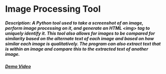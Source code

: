 # Image Processing Tool

##### Description: A Python tool used to take a screenshot of an image, perform image processing on it, and generate an HTML \<img\> tag to uniquely identify it. This tool also allows for images to be compared for similarity based on the alternate text of each image and based on how similar each image is qualitatively. The program can also extract text that is within an image and compare this to the extracted text of another image.

##### [Demo Video]()
<!--
##### Repository: https://gitlab.bucknell.edu/ishk001/senior-design-project-d
-->
